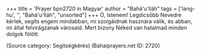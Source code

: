 +++
title = 'Prayer bpn2720 in Magyar'
author = "Bahá'u'lláh"
tags = ['lang-hu', '', "Bahá'u'lláh", "unsorted"]
+++
Ó, Istenem! Legdicsőbb Nevedre kérlek, segíts engem mindabban, mi szolgáidnak hasznára válik, és abban, mi által felvirágzanak városaid. Mert bizony Néked van hatalmad minden dolgok fölött.

(Source category: Segítségkérés)
(Bahaiprayers.net ID: 2720)
